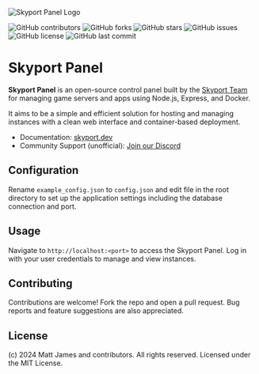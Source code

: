 ![Skyport Panel Logo](https://i.imgur.com/SU7QypZ.png)

![GitHub contributors](https://img.shields.io/github/contributors/skyport-team/panel?style=for-the-badge)
![GitHub forks](https://img.shields.io/github/forks/skyport-team/panel?style=for-the-badge)
![GitHub stars](https://img.shields.io/github/stars/skyport-team/panel?style=for-the-badge)
![GitHub issues](https://img.shields.io/github/issues/skyport-team/panel?style=for-the-badge)
![GitHub license](https://img.shields.io/github/license/skyport-team/panel?style=for-the-badge)
![GitHub last commit](https://img.shields.io/github/last-commit/skyport-team/panel?style=for-the-badge)

# Skyport Panel

**Skyport Panel** is an open-source control panel built by the [Skyport Team](https://github.com/skyport-team) for managing game servers and apps using Node.js, Express, and Docker.

It aims to be a simple and efficient solution for hosting and managing instances with a clean web interface and container-based deployment.

- Documentation: [skyport.dev](https://skyport.dev)
- Community Support (unofficial): [Join our Discord](https://discord.gg/kVtDQrrwcc)

## Configuration

Rename `example_config.json` to `config.json` and edit file in the root directory to set up the application settings including the database connection and port.

## Usage

Navigate to `http://localhost:<port>` to access the Skyport Panel. Log in with your user credentials to manage and view instances.

## Contributing

Contributions are welcome! Fork the repo and open a pull request.
Bug reports and feature suggestions are also appreciated.

## License

(c) 2024 Matt James and contributors. All rights reserved. Licensed under the MIT License.
